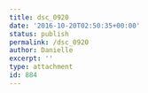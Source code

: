```yaml
---
title: dsc_0920
date: '2016-10-20T02:50:35+00:00'
status: publish
permalink: /dsc_0920
author: Danielle
excerpt: ''
type: attachment
id: 884
---
```

<!DOCTYPE html PUBLIC "-//W3C//DTD HTML 4.0 Transitional//EN" "http://www.w3.org/TR/REC-html40/loose.dtd">
<?xml encoding="UTF-8">
